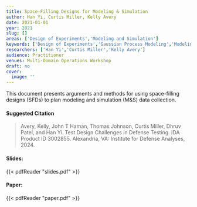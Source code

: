 ```yaml
---
title: Space-Filling Designs for Modeling & Simulation
author: Han Yi, Curtis Miller, Kelly Avery
date: 2021-01-01
year: 2021
slug: []
areas: ['Design of Experiments','Modeling and Simulation']
keywords: ['Design of Experiments','Gaussian Process Modeling','Modeling & Simulation','Space Filling Designs','Statistics']
researchers: ['Han Yi','Curtis Miller','Kelly Avery']
audience: Practitioner
venues: Multi-Domain Operations Workshop
draft: no
cover:
  image: ''
---
```




This document presents arguments and methods for using space-filling designs (SFDs) to plan modeling and simulation (M&S) data collection.

#### Suggested Citation
> Avery, Kelly, John T Haman, Thomas Johnson, Curtis Miller, Dhruv Patel, and Han Yi. Test Design Challenges in Defense Testing. IDA Product ID 3002855. Alexandria, VA: Institute for Defense Analyses, 2024.

#### Slides: 
{{< pdfReader "slides.pdf" >}}

#### Paper: 
{{< pdfReader "paper.pdf" >}}


